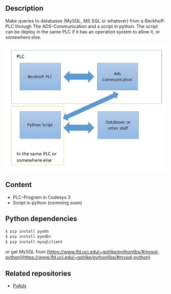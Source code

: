 
## Description

Make queries to databases (MySQL, MS SQL or whatever) from a Beckhoff-PLC through The ADS-Communication and a script in python. The script can be deploy in the same PLC if it has an operation system to allow it, or somewhere else.

![Python_pyside](https://github.com/danielmuellernavarro/DatabasePyAds/blob/master/Presentation1.jpg)

## Content
* PLC-Program in Codesys 3
* Script in python (comming soon)

## Python dependencies
```bash
$ pip install pyads
$ pip install pyodbc
$ pip install mysqlclient
```

or get MySQL from [https://www.lfd.uci.edu/~gohlke/pythonlibs/#mysql-python](https://www.lfd.uci.edu/~gohlke/pythonlibs/#mysql-python)

## Related repositories
* [PyAds](https://github.com/stlehmann/pyads)